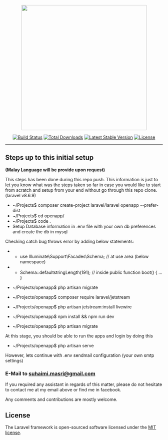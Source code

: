 <p align="center"><a href="https://laravel.com" target="_blank"><img src="https://raw.githubusercontent.com/laravel/art/master/logo-lockup/5%20SVG/2%20CMYK/1%20Full%20Color/laravel-logolockup-cmyk-red.svg" width="400"></a></p>

<p align="center">
<a href="https://travis-ci.org/laravel/framework"><img src="https://travis-ci.org/laravel/framework.svg" alt="Build Status"></a>
<a href="https://packagist.org/packages/laravel/framework"><img src="https://img.shields.io/packagist/dt/laravel/framework" alt="Total Downloads"></a>
<a href="https://packagist.org/packages/laravel/framework"><img src="https://img.shields.io/packagist/v/laravel/framework" alt="Latest Stable Version"></a>
<a href="https://packagist.org/packages/laravel/framework"><img src="https://img.shields.io/packagist/l/laravel/framework" alt="License"></a>
</p>

------

## Steps up to this initial setup 
**(Malay Language will be provide upon request)**

This steps has been done during this repo push. This information is just to let you know what was the steps taken so far in case you would like to start from scratch and setup from your end without go through this repo clone. (laravel v8.6.9)

- ~/Projects$ composer create-project laravel/laravel openapp --prefer-dist
- ~/Projects$ cd openapp/
- ~/Projects$ code .
- Setup Database information in .env file with your own db preferences and create the db in mysql

Checking catch bug throws error by adding below statements:
- - use Illuminate\Support\Facades\Schema; // at use area (below namespace)
- - Schema::defaultstringLength(191); // inside public function boot() { ... }

- ~/Projects/openapp$ php artisan migrate
- ~/Projects/openapp$ composer require laravel/jetstream
- ~/Projects/openapp$ php artisan jetstream:install livewire
- ~/Projects/openapp$ npm install && npm run dev
- ~/Projects/openapp$ php artisan migrate

At this stage, you should be able to run the apps and login by doing this
- ~/Projects/openapp$ php artisan serve

However, lets continue with .env sendmail configuration (your own smtp settings)



### E-Mail to suhaimi.masri@gmail.com 

If you required any assistant in regards of this matter, please do not hesitate to contact me at my email above or find me in facebook.

Any comments and contributions are mostly welcome.

## License

The Laravel framework is open-sourced software licensed under the [MIT license](https://opensource.org/licenses/MIT).
